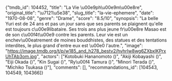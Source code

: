 {"tmdb_id": 104452, "title": "La Vie \u00e9ph\u00e9m\u00e8re", "original_title": "\u7121\u5e38", "slug_title": "la-vie-ephemere", "date": "1970-08-08", "genre": "Drame", "score": "8.5/10", "synopsis": "La belle Yuri est de 24 ans et pas un jour sans que ses parents se plaignent qu'elle est toujours c\u00e9libataire. Ses trois ans plus jeune fr\u00e8re Masao est de son c\u00f4t\u00e9 contre les parents. Leur vie est un enchev\u00eatrement de moines bouddhistes, des statues et des tentations interdites, le plus grand d'entre eux est \u00e0 l'autre.", "image": "https://image.tmdb.org/t/p/w185_and_h278_bestv2/hvhrIw8wg6ZXbxlKPrxUhTAb3om.jpg", "actors": ["Kotobuki Hananomoto ()", "Akiji Kobayashi ()", "Eiji Okada ()", "Kin Sugai ()", "Ry\u00f4 Tamura ()", "Minori Terada ()", "Michiko Tsukasa ()"], "comments": [], "recommandations_id": [104543, 104549, 104366]}